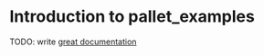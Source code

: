 # Introduction to pallet_examples

TODO: write [great documentation](http://jacobian.org/writing/great-documentation/what-to-write/)
